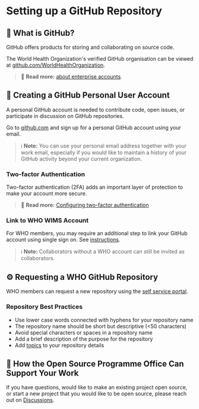 # Setting up a GitHub Repository

## 🤔 What is GitHub?

GitHub offers products for storing and collaborating on source code.

The World Health Organization's verified GitHub organisation can be viewed at [github.com/WorldHealthOrganization](https://github.com/WorldHealthOrganization).

> 📖 **Read more:** [about enterprise accounts](https://docs.github.com/en/enterprise-cloud@latest/admin/overview/about-enterprise-accounts).

## 👤 Creating a GitHub Personal User Account

A personal GitHub account is needed to contribute code, open issues, or participate in discussion on GitHub repositories. 

Go to [github.com](https://github.com/) and sign up for a personal GitHub account using your email.

> ℹ **Note:** You can use your personal email address together with your work email, especially if you would like to maintain a history of your GitHub activity beyond your current organization.

### Two-factor Authentication

Two-factor authentication (2FA) adds an important layer of protection to make your account more secure.

> 📖 **Read more:** [Configuring two-factor authentication](https://docs.github.com/en/authentication/securing-your-account-with-two-factor-authentication-2fa/configuring-two-factor-authentication)

### Link to WHO WIMS Account

For WHO members, you may require an additional step to link your GitHub account using single sign on. See [instructions](https://github.com/WorldHealthOrganization/.github/blob/main/profile/README.md).

> ℹ **Note:** Collaborators without a WHO account can still be invited as collaborators.

## ⚙ Requesting a WHO GitHub Repository

WHO members can request a new repository using the [self service portal](https://who.service-now.com/self_service?id=sc_cat_item&sys_id=87bc6f40db1c9090a10ba7c748961988).

### Repository Best Practices

- Use lower case words connected with hyphens for your repository name
- The repository name should be short but descriptive (<50 characters)
- Avoid special characters or spaces in a repository name
- Add a brief description of the purpose for the repository
- Add [topics](https://github.blog/2017-01-31-introducing-topics/) to your repository details

## 💬 How the Open Source Programme Office Can Support Your Work

If you have questions, would like to make an existing project open source, or start a new project that you would like to be open source, please reach out on [Discussions](https://github.com/WorldHealthOrganization/open-source-communication-channel/discussions).